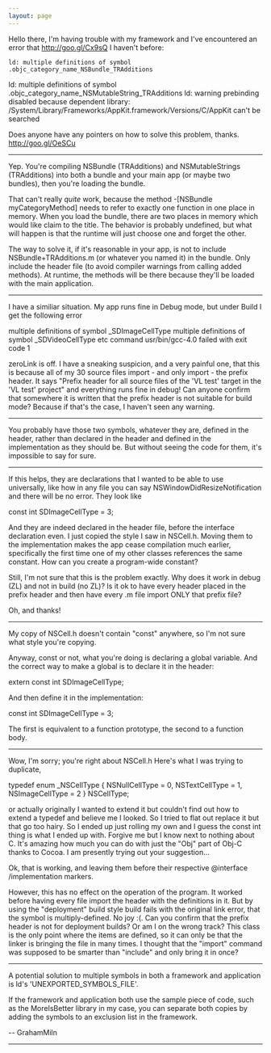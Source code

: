 ```yaml
---
layout: page
---
```




Hello there, I'm having trouble with my framework and I've encountered an error that http://goo.gl/Cx9sQ I haven't before:

    ld: multiple definitions of symbol .objc_category_name_NSBundle_TRAdditions
ld: multiple definitions of symbol .objc_category_name_NSMutableString_TRAdditions
ld: warning prebinding disabled because dependent library: /System/Library/Frameworks/AppKit.framework/Versions/C/AppKit can't be searched 

Does anyone have any pointers on how to solve this problem, thanks. http://goo.gl/OeSCu

----

Yep.  You're compiling     NSBundle (TRAdditions) and     NSMutableStrings (TRAdditions) into both a bundle and your main app (or maybe two bundles), then you're loading the bundle.

That can't really *quite* work, because the method     -[NSBundle myCategoryMethod] needs to refer to exactly one function in one place in memory.  When you load the bundle, there are two places in memory which would like claim to the title.  The behavior is probably undefined, but what will happen is that the runtime will just choose one and forget the other.

The way to solve it, if it's reasonable in your app, is not to include     NSBundle+TRAdditions.m (or whatever you named it) in the bundle.  Only include the header file (to avoid compiler warnings from calling added methods).  At runtime, the methods will be there because they'll be loaded with the main application.

----

I have a similiar situation.  My app runs fine in Debug mode, but under Build I get the following error
    
multiple definitions of symbol _SDImageCellType
multiple definitions of symbol _SDVideoCellType
etc
command usr/bin/gcc-4.0 failed with exit code 1


zeroLink is off.  I have a sneaking suspicion, and a very painful one, that this is because all of my 30 source files import - and only import - the prefix header.  It says "Prefix header for all source files of the 'VL test' target in the 'VL test' project" and everything runs fine in debug!  Can anyone confirm that somewhere it is written that the prefix header is not suitable for build mode?  Because if that's the case, I haven't seen any warning.

----
You probably have those two symbols, whatever they are, defined in the header, rather than declared in the header and defined in the implementation as they should be. But without seeing the code for them, it's impossible to say for sure.

----

If this helps, they are declarations that I wanted to be able to use universally, like how in any file you can say NSWindowDidResizeNotification and there will be no error.  They look like
    
 const int SDImageCellType = 3;

And they are indeed declared in the header file, before the interface declaration even.  I just copied the style I saw in NSCell.h.  Moving them to the implementation makes the app cease compilation much earlier, specifically the first time one of my other classes references the same constant.  How can you create a program-wide constant?

Still, I'm not sure that this is the problem exactly.  Why does it work in debug (ZL) and not in build (no ZL)?  Is it ok to have every header placed in the prefix header and then have every  .m file import ONLY that prefix file?

Oh, and thanks!

----

My copy of NSCell.h doesn't contain "const" anywhere, so I'm not sure what style you're copying.

Anyway, const or not, what you're doing is declaring a global variable. And the correct way to make a global is to declare it in the header:

    
extern const int SDImageCellType;


And then define it in the implementation:

    
const int SDImageCellType = 3;


The first is equivalent to a function prototype, the second to a function body.

----

Wow, I'm sorry; you're right about NSCell.h  Here's what I was trying to duplicate, 
    
typedef enum _NSCellType {
    NSNullCellType			= 0,
    NSTextCellType			= 1,
    NSImageCellType			= 2
} NSCellType;


or actually originally I wanted to extend it but couldn't find out how to extend a typedef and believe me I looked.  So I tried to flat out replace it but that go too hairy.  So I ended up just rolling my own and I guess the const int thing is what I ended up with.  Forgive me but I know next to nothing about C.  It's amazing how much you can do with just the "Obj" part of Obj-C thanks to Cocoa.  I am presently trying out your suggestion...

Ok, that is working, and leaving them before their respective @interface /implementation markers. 

However, this has no effect on the operation of the program.  It worked before having every file import the header with the definitions in it.  But by using the "deployment" build style build fails with the original link error, that the symbol is multiply-defined.  No joy :(.  Can you confirm that the prefix header is not for deployment builds?  Or am I on the wrong track?  This class is the only point where the items are defined, so it can only be that the linker is bringing the file in many times.  I thought that the "import" command was supposed to be smarter than "include" and only bring it in once?

----

A potential solution to multiple symbols in both a framework and application is ld's 'UNEXPORTED_SYMBOLS_FILE'. 

If the framework and application both use the sample piece of code, such as the MoreIsBetter library in my case, you can separate both copies by adding the symbols to an exclusion list in the framework.

-- GrahamMiln

----
